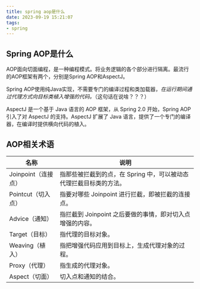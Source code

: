 ```yaml
---
title: spring aop是什么
date: 2023-09-19 15:21:07
tags:
- spring
---
```


## Spring AOP是什么

AOP面向切面编程，是一种编程模式。将业务逻辑的各个部分进行隔离。最流行的AOP框架有两个，分别是Spring AOP和AspectJ。

Spring AOP使用纯Java实现，不需要专门的编译过程和类加载器，*在运行期间通过代理方式向目标类植入增强的代码。*（这句话在说啥？？？）

AspectJ 是一个基于 Java 语言的 AOP 框架，从 Spring 2.0 开始，Spring AOP 引入了对 AspectJ 的支持。AspectJ 扩展了 Java 语言，提供了一个专门的编译器，在编译时提供横向代码的植入。

## AOP相关术语

| 名称                | 说明                                                         |
| ------------------- | ------------------------------------------------------------ |
| Joinpoint（连接点） | 指那些被拦截到的点，在 Spring 中，可以被动态代理拦截目标类的方法。 |
| Pointcut（切入点）  | 指要对哪些 Joinpoint 进行拦截，即被拦截的连接点。            |
| Advice（通知）      | 指拦截到 Joinpoint 之后要做的事情，即对切入点增强的内容。    |
| Target（目标）      | 指代理的目标对象。                                           |
| Weaving（植入）     | 指把增强代码应用到目标上，生成代理对象的过程。               |
| Proxy（代理）       | 指生成的代理对象。                                           |
| Aspect（切面）      | 切入点和通知的结合。                                         |

